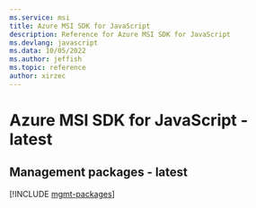 ```yaml
---
ms.service: msi
title: Azure MSI SDK for JavaScript
description: Reference for Azure MSI SDK for JavaScript
ms.devlang: javascript
ms.data: 10/05/2022
ms.author: jeffish
ms.topic: reference
author: xirzec
---
```

# Azure MSI SDK for JavaScript - latest

## Management packages - latest
[!INCLUDE [mgmt-packages](msi-mgmt-index.md)]